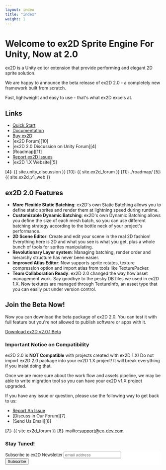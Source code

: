 ```yaml
---
layout: index
title: "index"
weight: 1
---
```



# Welcome to ex2D Sprite Engine For Unity, Now at 2.0

ex2D is a Unity editor extension that provide performing and elegant 2D sprite solution.

We are happy to announce the beta release of ex2D 2.0 - a completely new framework built from scratch.

Fast, lightweight and easy to use - that's what ex2D excels at.

## Links 

- [Quick Start][1]
- [Documentation][2]
- [Buy ex2D][9]
- [ex2D Forum][10]
- [ex2D 2.0 Discussion on Unity Forum][4]
- [Roadmap][11]
- [Report ex2D Issues][3]
- [ex2D 1.X Website][5]

[1]: ./docs/quick-start/
[2]: ./docs/
[9]: http://ex-dev.com/store/
[3]: https://github.com/exdev/ex2d/issues
[4]: {{ site.unity_discussion }} 
[10]: {{ site.ex2d_forum }}
[11]: ./roadmap/
[5]: {{ site.ex2d_v1_web }} 

## ex2D 2.0 Features

- __More Flexible Static Batching__: ex2D's own Static Batching allows you to define static sprites and render
them at lightning speed during runtime. 
- __Customizable Dynamic Batching__: ex2D's own Dynamic Batching allows you define the size of each mesh batch,
 so you can use different batching strategy according to the bottle neck of your project's performance. 
- __2D Scene Editor__: Create and edit your scene in the real 2D fashion! Everything here is 2D and what you see
 is what you get, plus a whole bunch of tools for sprites manipulating.
- __Revolutionary Layer system__: Managing batching, render order and hierarchy structure has never been easier.
- __Improved Atlas Editor__: Now supports sprite rotates, texture compression option and import atlas from tools
 like TexturePacker.
- __Team Collaboration Ready__: ex2D 2.0 changed the way how asset management work. Say goodbye to the pesky DB
 files we used in ex2D 1.X. Now textures are managed through TextureInfo, an asset type that you can easily put
 under version control.

## Join the Beta Now!

Now you can download the beta package of ex2D 2.0. You can test it with full feature but you're not allowed to publish software or apps with it.

<a href="./download/ex2d_v2.0.1_beta_130818.unitypackage" class="downloadBtn">Download ex2D v2.0.1 Beta</a>

### Important Notice on Compatibility

ex2D 2.0 is __NOT Compatible__ with projects created with ex2D 1.X! Do not import ex2D 2.0 package into your ex2D 1.X project!
 It will break everything if you insist doing that. 

Once we are more sure about the work flow and assets pipeline, we may be able to write migration tool so you can have your 
 ex2D v1.X project upgraded.

If you have any issue or question, please use the following way to get back to us:

- [Report An Issue][6]
- [Discuss in Our Forum][7]
- [Send Us Email][8]

[6]: https://github.com/exdev/ex2d/issues
[7]: {{ site.ex2d_forum }}
[8]: mailto:support@ex-dev.com 


### Stay Tuned!

<!-- Begin MailChimp Signup Form -->
<link href="http://cdn-images.mailchimp.com/embedcode/slim-081711.css" rel="stylesheet" type="text/css">
<style type="text/css">
	#mc_embed_signup{background:#fff; clear:left; font:14px Helvetica,Arial,sans-serif; }
	/* Add your own MailChimp form style overrides in your site stylesheet or in this style block.
	   We recommend moving this block and the preceding CSS link to the HEAD of your HTML file. */
</style>
<div id="mc_embed_signup">
<form action="http://ex-dev.us4.list-manage.com/subscribe/post?u=d0edb18e0bbf650b20bdb1995&amp;id=108ff0b4d3" method="post" id="mc-embedded-subscribe-form" name="mc-embedded-subscribe-form" class="validate" target="_blank" novalidate>
	<label for="mce-EMAIL">Subscribe to ex2D Newsletter</label>
	<input type="email" value="" name="EMAIL" class="email" id="mce-EMAIL" placeholder="email address" required>
	<div class="clear"><input type="submit" value="Subscribe" name="subscribe" id="mc-embedded-subscribe" class="button"></div>
</form>
</div>

<!--End mc_embed_signup-->



